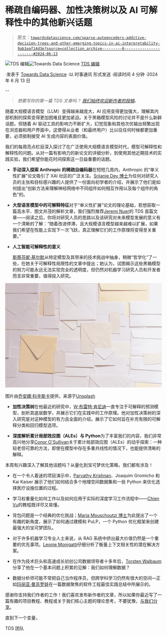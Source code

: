 # 稀疏自编码器、加性决策树以及 AI 可解释性中的其他新兴话题

> 原文：[`towardsdatascience.com/sparse-autoencoders-additive-decision-trees-and-other-emerging-topics-in-ai-interpretability-9ab1eaf14d3e?source=collection_archive---------6-----------------------#2024-06-13`](https://towardsdatascience.com/sparse-autoencoders-additive-decision-trees-and-other-emerging-topics-in-ai-interpretability-9ab1eaf14d3e?source=collection_archive---------6-----------------------#2024-06-13)

[](https://towardsdatascience.medium.com/?source=post_page---byline--9ab1eaf14d3e--------------------------------)![TDS 编辑](https://towardsdatascience.medium.com/?source=post_page---byline--9ab1eaf14d3e--------------------------------)[](https://towardsdatascience.com/?source=post_page---byline--9ab1eaf14d3e--------------------------------)![Towards Data Science](https://towardsdatascience.com/?source=post_page---byline--9ab1eaf14d3e--------------------------------) [TDS 编辑](https://towardsdatascience.medium.com/?source=post_page---byline--9ab1eaf14d3e--------------------------------)

·发表于 [Towards Data Science](https://towardsdatascience.com/?source=post_page---byline--9ab1eaf14d3e--------------------------------) ·以 时事通讯 形式发送 ·阅读时间 4 分钟 ·2024 年 6 月 13 日

--

> *想要写你的第一篇 TDS 文章吗？* [*我们始终欢迎新作者的投稿*](http://bit.ly/write-for-tds)*。*

随着大规模语言模型（LLM）变得越来越庞大，AI 应用变得更加强大，理解其内部机制的探索变得更加困难且更加紧迫。关于黑箱模型风险的讨论并不是什么新鲜话题，但随着 AI 驱动工具的影响力不断扩大，幻觉现象和其他次优输出频繁出现在浏览器和用户界面中，这使得从业者（和最终用户）比以往任何时候都更加重要，必须抵制接受 AI 生成内容的表面价值。

我们的每周亮点栏目深入探讨了在广泛使用大规模语言模型时代，模型可解释性和解释性的问题。从对一篇有影响力的新论文的详细分析，到使用其他近期技术的实践实验，我们希望你能花时间探索这一日益重要的话题。

+   **手动深入探索 Anthropic 的稀疏自编码器**在短短几周内，Anthropic 的“单义性扩展”论文吸引了 XAI 社区的广泛关注。[Srijanie Dey 博士](https://medium.com/u/d60d06fe8655?source=post_page---user_mention--9ab1eaf14d3e--------------------------------)为任何对研究人员的主张和目标感兴趣的人提供了一份面向初学者的介绍，并展示了他们是如何提出“创新方法来理解神经网络中不同组件如何相互作用以及每个组件的角色”的。

+   **大型语言模型中的可解释特征**对于“单义性扩展”论文的理论基础，若想获取一篇高水平、图文并茂的解析文章，我们强烈推荐[Jeremi Nuer](https://medium.com/u/7ce320f77bc9?source=post_page---user_mention--9ab1eaf14d3e--------------------------------)的 TDS 首篇文章——阅读之后，你将对研究人员的思路以及该研究对未来模型发展的意义有一个清晰的了解：“随着改进停滞，且大规模语言模型越来越难以扩展，如果我们希望在性能上实现下一次飞跃，真正理解它们的工作原理将变得至关重要。”

+   **人工智能可解释性的意义**

    [斯蒂芬妮·基尔默](https://medium.com/u/a8dc77209ef3?source=post_page---user_mention--9ab1eaf14d3e--------------------------------)从特定模型及其带来的技术挑战中抽身，稍微“哲学化”了一些，在她关于可解释性局限性的文章中提出；她认为，试图揭示这些黑箱模型的努力可能永远无法实现完全的透明度，但仍然对机器学习研究人员和开发者而言非常重要，值得投入研究。

![](img/cb75693400faf7951b95020c81f00e96.png)

图片由[乔安娜·科辛斯卡](https://unsplash.com/@joannakosinska?utm_source=medium&utm_medium=referral)提供，来源于[Unsplash](https://unsplash.com/?utm_source=medium&utm_medium=referral)

+   **加性决策树**在他最近的研究中，[W·布雷特·肯尼迪](https://medium.com/u/5176dd5e0bcf?source=post_page---user_mention--9ab1eaf14d3e--------------------------------)一直专注于可解释的预测模型，剖析其底层数学，并展示它们在实践中的工作原理。他对加性决策树的深入研究是对这种模型的有力且全面的介绍，展示了它如何旨在补充有限的可解释分类和回归模型选项。

+   **深度解析累计局部效应图（ALEs）与 Python**为了丰富我们的内容，我们非常高兴地分享[Conor O'Sullivan](https://medium.com/u/4ae48256fb37?source=post_page---user_mention--9ab1eaf14d3e--------------------------------)关于累计局部效应图（ALEs）的动手探索：一种较老但可靠的方法，即使在模型中存在多重共线性的情况下，也能提供清晰的解释。

本周有兴趣深入了解其他话题吗？从量化到宝可梦优化策略，我们都有涉及！

+   在一个令人着迷的项目演示中，[Parvathy Krishnan](https://medium.com/u/102000f20d44?source=post_page---user_mention--9ab1eaf14d3e--------------------------------)、Joaquim Gromicho 和 Kai Kaiser 展示了他们如何结合多个地理空间数据集和一些 Python 来优化选择医疗设施位置的过程。

+   学习权重量化如何工作以及如何应用于实际的深度学习工作流程中——[Chien Vu](https://medium.com/u/f2928e8b6c04?source=post_page---user_mention--9ab1eaf14d3e--------------------------------)的教程既详尽又易懂。

+   背包问题是一个经典的优化挑战；[Maria Mouschoutzi 博士](https://medium.com/u/dce3cb684eae?source=post_page---user_mention--9ab1eaf14d3e--------------------------------)为此提出了一个有趣的新角度，展示了如何通过建模和 PuLP，一个 Python 优化框架来创建最强大的宝可梦团队。

+   对于许多机器学习专业人士来说，从 RAG 系统中挤出最大价值仍然是一个重要的优先事项。[Leonie Monigatti](https://medium.com/u/3a38da70d8dc?source=post_page---user_mention--9ab1eaf14d3e--------------------------------)仔细分析了衡量上下文相关性的潜在解决方案。

+   在作为技术巨头和高速成长初创公司数据领导者十多年后，[Torsten Walbaum](https://medium.com/u/4e291ce6380c?source=post_page---user_mention--9ab1eaf14d3e--------------------------------)分享了他在一个基本问题上积累的见解：我们如何理解数据？

+   数据分析师可能不常把自己当作程序员，但跨学科学习仍然有很大的空间—正如[玛丽亚·曼苏罗娃](https://medium.com/u/15a29a4fc6ad?source=post_page---user_mention--9ab1eaf14d3e--------------------------------)在一篇数据聚焦的软件工程最佳实践总结中所展示的。

感谢你支持我们作者的工作！我们喜欢发布新作者的文章，所以如果你最近写了一篇有趣的项目教程、教程或关于我们核心主题的理论思考，不要犹豫，[与我们分享](http://bit.ly/write-for-tds)。

直到下一个变量，

TDS 团队
